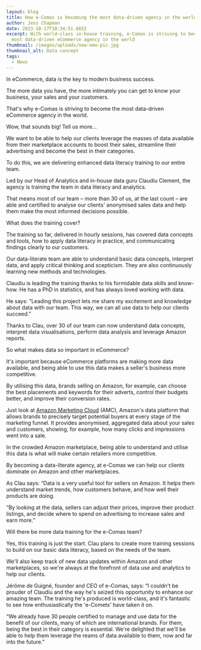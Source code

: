 ```yaml
---
layout: blog
title: How e-Comas is becoming the most data-driven agency in the world
author: Jess Chapman
date: 2023-10-17T10:34:51.665Z
excerpt: With world-class in-house training, e-Comas is striving to become the
  most data-driven eCommerce agency in the world
thumbnail: /images/uploads/new-new-pic.jpg
thumbnail_alt: Data concept
tags:
  - News
---
```

<!--StartFragment-->

In eCommerce, data is the key to modern business success.

The more data you have, the more intimately you can get to know your business, your sales and your customers.

That's why e-Comas is striving to become the most data-driven eCommerce agency in the world.



Wow, that sounds big! Tell us more...

We want to be able to help our clients leverage the masses of data available from their marketplace accounts to boost their sales, streamline their advertising and become the best in their categories.

To do this, we are delivering enhanced data literacy training to our entire team.

Led by our Head of Analytics and in-house data guru Claudiu Clement, the agency is training the team in data literacy and analytics.

That means most of our team – more than 30 of us, at the last count – are able and certified to analyse our clients' anonymised sales data and help them make the most informed decisions possible.



What does the training cover?

The training so far, delivered in hourly sessions, has covered data concepts and tools, how to apply data literacy in practice, and communicating findings clearly to our customers.

Our data-literate team are able to understand basic data concepts, interpret data, and apply critical thinking and scepticism. They are also continuously learning new methods and technologies.

Claudiu is leading the training thanks to his formidable data skills and know-how. He has a PhD in statistics, and has always loved working with data.

He says: “Leading this project lets me share my excitement and knowledge about data with our team. This way, we can all use data to help our clients succeed.”

Thanks to Clau, over 30 of our team can now understand data concepts, interpret data visualisations, perform data analysis and leverage Amazon reports.



So what makes data so important in eCommerce?

It's important because eCommerce platforms are making more data available, and being able to use this data makes a seller's business more competitive.

By utilising this data, brands selling on Amazon, for example, can choose the best placements and keywords for their adverts, control their budgets better, and improve their conversion rates.

Just look at [Amazon Marketing Cloud](https://e-comas.com/2022/10/31/amazon-marketing-cloud-the-holy-grail-of-advertising.html) (AMC), Amazon's data platform that allows brands to precisely target potential buyers at every stage of the marketing funnel. It provides anonymised, aggregated data about your sales and customers, showing, for example, how many clicks and impressions went into a sale.

In the crowded Amazon marketplace, being able to understand and utilise this data is what will make certain retailers more competitive.

By becoming a data-literate agency, at e-Comas we can help our clients dominate on Amazon and other marketplaces.

As Clau says: “Data is a very useful tool for sellers on Amazon. It helps them understand market trends, how customers behave, and how well their products are doing.

“By looking at the data, sellers can adjust their prices, improve their product listings, and decide where to spend on advertising to increase sales and earn more.”



Will there be more data training for the e-Comas team?

Yes, this training is just the start. Clau plans to create more training sessions to build on our basic data literacy, based on the needs of the team.

We'll also keep track of new data updates within Amazon and other marketplaces, so we're always at the forefront of data use and analytics to help our clients.

Jérôme de Guigné, founder and CEO of e-Comas, says: “I couldn't be prouder of Claudiu and the way he's seized this opportunity to enhance our amazing team. The training he's produced is world-class, and it's fantastic to see how enthusiastically the 'e-Comets' have taken it on.

“We already have 30 people certified to manage and use data for the benefit of our clients, many of which are international brands. For them, being the best in their category is essential. We're delighted that we'll be able to help them leverage the reams of data available to them, now and far into the future.”  



<!--EndFragment-->
